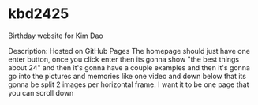 # kbd2425
Birthday website for Kim Dao


Description: Hosted on GitHub Pages
The homepage should just have one enter button, once you click enter then its gonna show "the best things about 24" and then it's gonna have a couple examples and then it's gonna go into the pictures and memories like one video and down below that its gonna be split 2 images per horizontal frame. I want it to be one page that you can scroll down
